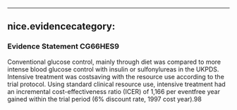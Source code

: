 
---
nice.evidencecategory: 
---

### Evidence Statement CG66HES9
Conventional glucose control, mainly through diet was compared to more intense blood
glucose control with insulin or sulfonylureas in the UKPDS. Intensive treatment was costsaving
with the resource use according to the trial protocol. Using standard clinical resource
use, intensive treatment had an incremental cost-effectiveness ratio (ICER) of 1,166 per eventfree
year gained within the trial period (6% discount rate, 1997 cost year).98

